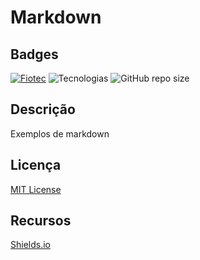 # Markdown
## Badges
[![Fiotec](https://img.shields.io/badge/Fundação-Fiotec-skyblue)](https://www.fiotec.fiocruz.br/)
![Tecnologias](https://img.shields.io/badge/Tecnologia-Markdown-darkgreen)
![GitHub repo size](https://img.shields.io/github/repo-size/samoryfiotec/Markdown?label=Repo%20Size&color=brown&style=flat&suffix=KB)
## Descrição
Exemplos de markdown
## Licença
[MIT License](LICENSE)
## Recursos
[Shields.io](https://shields.io/)
